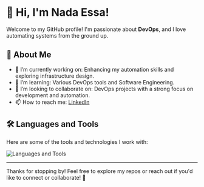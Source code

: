 # 👋 Hi, I'm Nada Essa!

Welcome to my GitHub profile! I'm passionate about **DevOps**, and I love automating systems from the ground up.

## 🚀 About Me

- 🔭 I’m currently working on: Enhancing my automation skills and exploring infrastructure design.
- 🌱 I’m learning: Various DevOps tools and Software Engineering.
- 👯 I’m looking to collaborate on: DevOps projects with a strong focus on development and automation.
- 📫 How to reach me: [LinkedIn](https://www.linkedin.com/in/nada-essa-ne8/)

## 🛠️ Languages and Tools

Here are some of the tools and technologies I work with:

![Languages and Tools](https://skillicons.dev/icons?i=linux,docker,kubernetes,jenkins,ansible,terraform,prometheus,github,nginx,python)

---

Thanks for stopping by! Feel free to explore my repos or reach out if you'd like to connect or collaborate! 🚀

